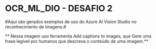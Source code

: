 # OCR_ML_DIO - DESAFIO 2

#Aqui são gerados exemplos de uso do Azure AI Vision Studio no reconhecimento de imagens.#

** Nessa imagem uso  ferramenta Add captions to images, que Gere uma frase legível por humanos que descreva o conteúdo de uma imagem.**


